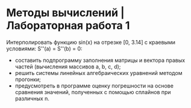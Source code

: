 # Методы вычислений | Лабораторная работа 1

Интерполировать функцию sin(x) на отрезке [0, 3.14] с краевыми условиями: S''(a) = S''(b) = 0:
- составить подпрограмму заполнения матрицы и вектора правых частей (вычисления массивов a, b, c, d);
- решить системы линейных алгебраических уравнений методом прогонки;
- предусмотреть в программе оценку погрешности на основе сравнения значений, полученных с помощью сплайнов при различных n. 

